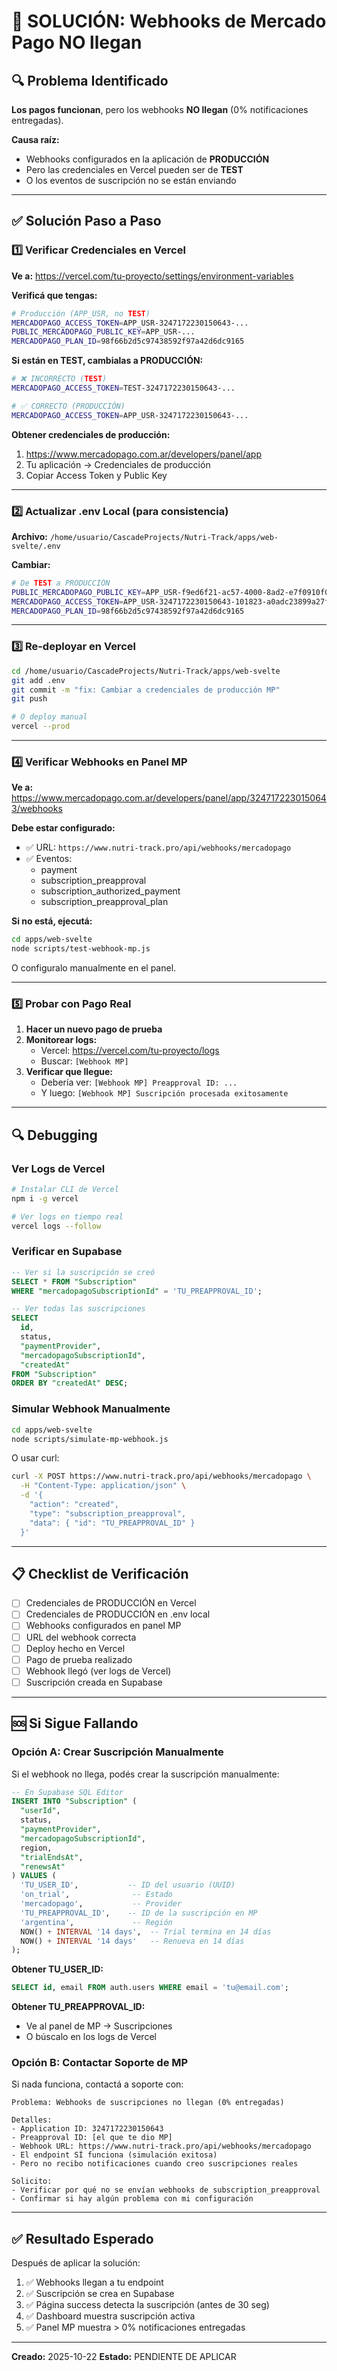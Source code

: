 # 🚨 SOLUCIÓN: Webhooks de Mercado Pago NO llegan

## 🔍 Problema Identificado

**Los pagos funcionan**, pero los webhooks **NO llegan** (0% notificaciones entregadas).

**Causa raíz:**
- Webhooks configurados en la aplicación de **PRODUCCIÓN**
- Pero las credenciales en Vercel pueden ser de **TEST**
- O los eventos de suscripción no se están enviando

---

## ✅ Solución Paso a Paso

### 1️⃣ Verificar Credenciales en Vercel

**Ve a:** https://vercel.com/tu-proyecto/settings/environment-variables

**Verificá que tengas:**
```bash
# Producción (APP_USR, no TEST)
MERCADOPAGO_ACCESS_TOKEN=APP_USR-3247172230150643-...
PUBLIC_MERCADOPAGO_PUBLIC_KEY=APP_USR-...
MERCADOPAGO_PLAN_ID=98f66b2d5c97438592f97a42d6dc9165
```

**Si están en TEST, cambialas a PRODUCCIÓN:**
```bash
# ❌ INCORRECTO (TEST)
MERCADOPAGO_ACCESS_TOKEN=TEST-3247172230150643-...

# ✅ CORRECTO (PRODUCCIÓN)
MERCADOPAGO_ACCESS_TOKEN=APP_USR-3247172230150643-...
```

**Obtener credenciales de producción:**
1. https://www.mercadopago.com.ar/developers/panel/app
2. Tu aplicación → Credenciales de producción
3. Copiar Access Token y Public Key

---

### 2️⃣ Actualizar .env Local (para consistencia)

**Archivo:** `/home/usuario/CascadeProjects/Nutri-Track/apps/web-svelte/.env`

**Cambiar:**
```bash
# De TEST a PRODUCCIÓN
PUBLIC_MERCADOPAGO_PUBLIC_KEY=APP_USR-f9ed6f21-ac57-4000-8ad2-e7f0910f0e3b
MERCADOPAGO_ACCESS_TOKEN=APP_USR-3247172230150643-101823-a0adc23899a27f1b52ee3602f1e92ea1-762286284
MERCADOPAGO_PLAN_ID=98f66b2d5c97438592f97a42d6dc9165
```

---

### 3️⃣ Re-deployar en Vercel

```bash
cd /home/usuario/CascadeProjects/Nutri-Track/apps/web-svelte
git add .env
git commit -m "fix: Cambiar a credenciales de producción MP"
git push

# O deploy manual
vercel --prod
```

---

### 4️⃣ Verificar Webhooks en Panel MP

**Ve a:** https://www.mercadopago.com.ar/developers/panel/app/3247172230150643/webhooks

**Debe estar configurado:**
- ✅ URL: `https://www.nutri-track.pro/api/webhooks/mercadopago`
- ✅ Eventos:
  - payment
  - subscription_preapproval
  - subscription_authorized_payment
  - subscription_preapproval_plan

**Si no está, ejecutá:**
```bash
cd apps/web-svelte
node scripts/test-webhook-mp.js
```

O configuralo manualmente en el panel.

---

### 5️⃣ Probar con Pago Real

1. **Hacer un nuevo pago de prueba**
2. **Monitorear logs:**
   - Vercel: https://vercel.com/tu-proyecto/logs
   - Buscar: `[Webhook MP]`
3. **Verificar que llegue:**
   - Debería ver: `[Webhook MP] Preapproval ID: ...`
   - Y luego: `[Webhook MP] Suscripción procesada exitosamente`

---

## 🔍 Debugging

### Ver Logs de Vercel

```bash
# Instalar CLI de Vercel
npm i -g vercel

# Ver logs en tiempo real
vercel logs --follow
```

### Verificar en Supabase

```sql
-- Ver si la suscripción se creó
SELECT * FROM "Subscription"
WHERE "mercadopagoSubscriptionId" = 'TU_PREAPPROVAL_ID';

-- Ver todas las suscripciones
SELECT 
  id,
  status,
  "paymentProvider",
  "mercadopagoSubscriptionId",
  "createdAt"
FROM "Subscription"
ORDER BY "createdAt" DESC;
```

### Simular Webhook Manualmente

```bash
cd apps/web-svelte
node scripts/simulate-mp-webhook.js
```

O usar curl:
```bash
curl -X POST https://www.nutri-track.pro/api/webhooks/mercadopago \
  -H "Content-Type: application/json" \
  -d '{
    "action": "created",
    "type": "subscription_preapproval",
    "data": { "id": "TU_PREAPPROVAL_ID" }
  }'
```

---

## 📋 Checklist de Verificación

- [ ] Credenciales de PRODUCCIÓN en Vercel
- [ ] Credenciales de PRODUCCIÓN en .env local
- [ ] Webhooks configurados en panel MP
- [ ] URL del webhook correcta
- [ ] Deploy hecho en Vercel
- [ ] Pago de prueba realizado
- [ ] Webhook llegó (ver logs de Vercel)
- [ ] Suscripción creada en Supabase

---

## 🆘 Si Sigue Fallando

### Opción A: Crear Suscripción Manualmente

Si el webhook no llega, podés crear la suscripción manualmente:

```sql
-- En Supabase SQL Editor
INSERT INTO "Subscription" (
  "userId",
  status,
  "paymentProvider",
  "mercadopagoSubscriptionId",
  region,
  "trialEndsAt",
  "renewsAt"
) VALUES (
  'TU_USER_ID',           -- ID del usuario (UUID)
  'on_trial',              -- Estado
  'mercadopago',           -- Provider
  'TU_PREAPPROVAL_ID',    -- ID de la suscripción en MP
  'argentina',             -- Región
  NOW() + INTERVAL '14 days',  -- Trial termina en 14 días
  NOW() + INTERVAL '14 days'   -- Renueva en 14 días
);
```

**Obtener TU_USER_ID:**
```sql
SELECT id, email FROM auth.users WHERE email = 'tu@email.com';
```

**Obtener TU_PREAPPROVAL_ID:**
- Ve al panel de MP → Suscripciones
- O búscalo en los logs de Vercel

### Opción B: Contactar Soporte de MP

Si nada funciona, contactá a soporte con:
```
Problema: Webhooks de suscripciones no llegan (0% entregadas)

Detalles:
- Application ID: 3247172230150643
- Preapproval ID: [el que te dio MP]
- Webhook URL: https://www.nutri-track.pro/api/webhooks/mercadopago
- El endpoint SÍ funciona (simulación exitosa)
- Pero no recibo notificaciones cuando creo suscripciones reales

Solicito:
- Verificar por qué no se envían webhooks de subscription_preapproval
- Confirmar si hay algún problema con mi configuración
```

---

## ✅ Resultado Esperado

Después de aplicar la solución:
1. ✅ Webhooks llegan a tu endpoint
2. ✅ Suscripción se crea en Supabase
3. ✅ Página success detecta la suscripción (antes de 30 seg)
4. ✅ Dashboard muestra suscripción activa
5. ✅ Panel MP muestra > 0% notificaciones entregadas

---

**Creado:** 2025-10-22
**Estado:** PENDIENTE DE APLICAR

